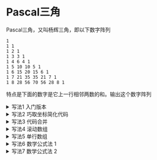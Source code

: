 # Pascal三角

Pascal三角，又叫杨辉三角，即以下数字阵列

```
1
1 1
1 2 1
1 3 3 1
1 4 6 4 1
1 5 10 10 5 1
1 6 15 20 15 6 1
1 7 21 35 35 21 7 1
1 8 28 56 70 56 28 8 1
```

特点是下面的数字是它上一行相邻两数的和。输出这个数字阵列

<details>
<summary>写法1 入门版本</summary>

```c
#define _CRT_SECURE_NO_WARNINGS
#include <stdio.h>

int main(void)
{
	int arr[10][10] = {{1}};
	for (int j = 1; j < 9; ++j)
	{
		arr[j][0] = arr[j][j] = 1;
		for (int i = 1; i < j; ++i)
		{
			arr[j][i] = arr[j - 1][i - 1] + arr[j - 1][i];
		}
	}
	for (int j = 0; j < 9; ++j)
	{
		for (int i = 0; i <= j; ++i)
		{
			printf("%d ", arr[j][i]);
		}
		printf("\n");
	}
	return 0;
}
```
</details>

<details>
<summary>写法2 巧取坐标简化代码</summary>

```c
#define _CRT_SECURE_NO_WARNINGS
#include <stdio.h>

int main(void)
{
	int arr[10][10] = {{0, 1}};
	for (int j = 1; j < 9; ++j)
	{
		for (int i = 1; i <= j + 1; ++i)
		{
			arr[j][i] = arr[j - 1][i - 1] + arr[j - 1][i];
		}
	}
	for (int j = 0; j < 9; ++j)
	{
		for (int i = 1; i <= j + 1; ++i)
		{
			printf("%d ", arr[j][i]);
		}
		printf("\n");
	}
	return 0;
}

```
</details>

<details>
<summary>写法3 代码合并</summary>

```c
#define _CRT_SECURE_NO_WARNINGS
#include <stdio.h>

int main(void)
{
	int arr[10][10] = {{0, 1}};
	printf("1\n");
	for (int j = 1; j < 9; ++j)
	{
		for (int i = 1; i <= j + 1; ++i)
		{
			arr[j][i] = arr[j - 1][i - 1] + arr[j - 1][i];
			printf("%d ", arr[j][i]);
		}
		printf("\n");
	}
	return 0;
}

```
</details>

<details>
<summary>写法4 滚动数组</summary>

```c
#define _CRT_SECURE_NO_WARNINGS
#include <stdio.h>

int main(void)
{
	int arr[2][10] = {{0, 1}};
	printf("1\n");
	for (int j = 1; j < 9; ++j)
	{
		for (int i = 1; i <= j + 1; ++i)
		{
			arr[j & 1][i] = arr[(j - 1) & 1][i - 1] + arr[(j - 1) & 1][i];
			printf("%d ", arr[j & 1][i]);
		}
		printf("\n");
	}
	return 0;
}
```
</details>

<details>
<summary>写法5 单行数组</summary>

```c
#define _CRT_SECURE_NO_WARNINGS
#include <stdio.h>

int main(void)
{
	int arr[10] = {0, 1};
	printf("1\n");
	for (int j = 1; j < 9; ++j)
	{
		for (int i = j + 1; i > 0; --i)
		{
			arr[i] = arr[i - 1] + arr[i];
		}
		for (int i = 1; i <= j + 1; ++i)
		{
			printf("%d ", arr[i]);
		}
		printf("\n");
	}
	return 0;
}
```
</details>

<details>
<summary>写法6 数学公式法 1</summary>

```c
#define _CRT_SECURE_NO_WARNINGS
#include <stdio.h>

int Cmn(int m, int n)
{
	int s = 1;
	for (int i = 1; i < n; ++i)
	{
		s = s * (m - i) / i;
	}
	return s;
}

int main(void)
{
	for (int j = 1; j <= 9; ++j)
	{
		for (int i = 1; i <= j; ++i)
		{
			printf("%d ", Cmn(j, i));
		}
		printf("\n");
	}
	return 0;
}
```
</details>

<details>
<summary>写法7 数学公式法 2</summary>

```c
#define _CRT_SECURE_NO_WARNINGS
#include <stdio.h>

int main(void)
{
	for (int j = 1; j <= 9; ++j)
	{
		int s = 1;
		for (int i = 1; i <= j; ++i)
		{
			printf("%d ", s);
			s = s * (j - i) / i;
		}
		printf("\n");
	}
	return 0;
}
```
</details>
